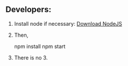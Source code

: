 ## Developers:

1. Install node if necessary: [Download NodeJS](https://nodejs.org/en/download/)

2. Then,

    npm install
    npm start

3. There is no 3.